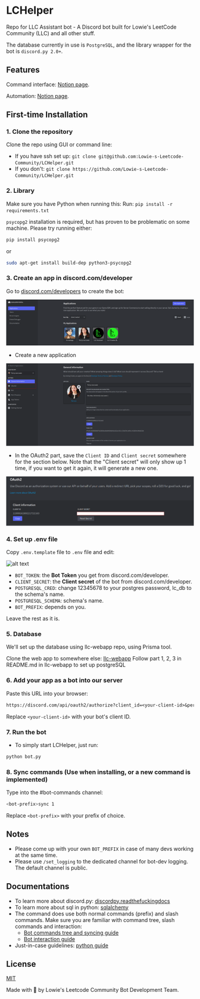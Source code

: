 # LCHelper

Repo for LLC Assistant bot - A Discord bot built for Lowie's LeetCode Community (LLC) and all other stuff.

The database currently in use is `PostgreSQL`, and the library wrapper for the bot is `discord.py 2.0+`.

## Features

Command interface: [Notion page](https://funny-basket-693.notion.site/LLC-Assistant-Documentation-f28d36ddeb0046a0bab7b7c9745174d7).

Automation: [Notion page](https://lowie-writes.notion.site/Known-LCHelper-Automations-1-e7ed44f69e044e74918d7dedddf3c2ba?pvs=74).

## First-time Installation

### 1. Clone the repository

Clone the repo using GUI or command line:

- If you have ssh set up: `git clone git@github.com:Lowie-s-Leetcode-Community/LCHelper.git`
- If you don't: `git clone https://github.com/Lowie-s-Leetcode-Community/LCHelper.git`

### 2. Library

Make sure you have Python when running this:
Run: `pip install -r requirements.txt`

`psycopg2` installation is required, but has proven to be problematic on some machine. Please try running either:

```sh
pip install psycopg2
```

or

```sh
sudo apt-get install build-dep python3-psycopg2
```

### 3. Create an app in discord.com/developer

Go to [discord.com/developers](https://discord.com/developers/docs/intro) to create the bot:

![Discord developer-home](resrc/discord-dev-home.png)

- Create a new application

![Discord app info](resrc/discord-app-info.png)

- In the OAuth2 part, save the `Client ID` and `Client secret` somewhere for the section below. Note that the "Client secret" will only show up 1 time, if you want to get it again, it will generate a new one.

![OAuth2 Instruction](resrc/oauth2-instruction.png)

### 4. Set up .env file

Copy `.env.template` file to `.env` file and edit:

![alt text](bot-token.png)

- `BOT_TOKEN`: the **Bot Token** you get from discord.com/developer.
- `CLIENT_SECRET`: the **Client secret** of the bot from discord.com/developer.
- `POSTGRESQL_CRED`: change 12345678 to your postgres password, lc_db to the schema's name.
- `POSTGRESQL_SCHEMA`: schema's name.
- `BOT_PREFIX`: depends on you.

Leave the rest as it is.

### 5. Database

We'll set up the database using llc-webapp repo, using Prisma tool.

Clone the web app to somewhere else: [llc-webapp](https://github.com/Lowie-s-Leetcode-Community/llc-webapp)
Follow part 1, 2, 3 in README.md in llc-webapp to set up postgreSQL

### 6. Add your app as a bot into our server

Paste this URL into your browser:

```txt
https://discord.com/api/oauth2/authorize?client_id=<your-client-id>&permission=8&scope=bot%20applications.commands
```

Replace `<your-client-id>` with your bot's client ID.

### 7. Run the bot

- To simply start LCHelper, just run:

```sh
python bot.py
```

### 8. Sync commands (Use when installing, or a new command is implemented)

Type into the #bot-commands channel:

```sh
<bot-prefix>sync 1
```

Replace `<bot-prefix>` with your prefix of choice.

## Notes

- Please come up with your own `BOT_PREFIX` in case of many devs working at the same time.
- Please use `/set_logging` to the dedicated channel for bot-dev logging. The default channel is public.

## Documentations

- To learn more about discord.py: [discordpy.readthefuckingdocs](https://discordpy.readthedocs.io/en/latest/index.html#manuals)
- To learn more about sql in python: [sqlalchemy](https://www.sqlalchemy.org/)
- The command does use both normal commands (prefix) and slash commands. Make sure you are familiar with command tree, slash commands and interaction:
  - [Bot commands tree and syncing guide](https://gist.github.com/AbstractUmbra/a9c188797ae194e592efe05fa129c57f)
  - [Bot interaction guide](https://gist.github.com/AbstractUmbra/a9c188797ae194e592efe05fa129c57f)
- Just-in-case guidelines: [python guide](https://www.youtube.com/watch?v=dQw4w9WgXcQ)

## License

[MIT](https://choosealicense.com/licenses/mit/)

Made with 🧡 by Lowie's Leetcode Community Bot Development Team.
